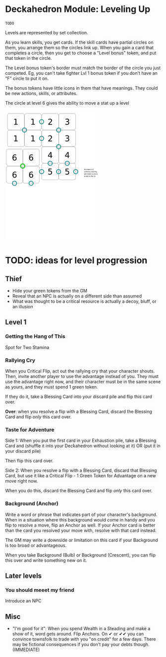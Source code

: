 # Deckahedron Module: Leveling Up

`TODO`

Levels are represented by set collection.

As you learn skills, you get cards.  If the skill cards have partial
circles on them, you arrange them so the circles link up.  When
you gain a card that completes a circle, then you get to choose
a "Level bonus" token, and put that token in the circle.

The Level bonus token's border must match the border of the circle
you just competed.  Eg, you can't take fighter Lvl 1 bonus token if
you don't have an "F" circle to put it on.

The bonus tokens have little icons in them that have meanings.  They
could be new actions, skills, or attributes.

The circle at level 6 gives the ability to move a stat up a level

![Level Progression](images/lvl_progression.png)


# TODO: ideas for level progression

## Thief

 * Hide your green tokens from the GM
 * Reveal that an NPC is actually on a different side than assumed
 * What was thought to be a critical resource is actually a decoy,
   bluff, or an illusion

## Level 1

### Getting the Hang of This

Spot for Two Stamina

### Rallying Cry

When you Critical Flip, act out the rallying cry that your character shouts.
Then, invite another player to use the advantage instead
of you. They must use the advantage right now, and their character must be in
the same scene as yours, and they must spend 1 green token.

If they do it, take a Blessing Card into your discard pile and flip this card
over.

**Over**: when you resolve a flip with a Blessing Card, discard the Blessing
Card and flip *only* this card over.

### Taste for Adventure

Side 1: When you put the first card in your Exhaustion pile, take a
Blessing Card and
(shuffle it into your Deckahedron without looking at it)
OR (put it in your discard pile)

Then flip this card over.

Side 2: When you resolve a flip with a Blessing Card, discard that Blessing
Card, but use it like a Critical Flip - 1 Green Token for Advantage on a new
move right now.

When you do this, discard the Blessing Card and flip *only* this card over.

### Background (Anchor)

Write a word or phrase that indicates part of your character's background.
When in a situation where this background would come in handy and you flip
to resolve a move, flip an Anchor as well. If your Anchor card is better than
the card you resolved your move with, resolve with that card instead.

The GM may write a downside or limitation on this card if your Background is
too broad or advantageous.

When you take Background (Bulb) or Background (Crescent), you can flip this
over and write something new on it.


## Later levels


### You should meeet my friend

Introduce an NPC

## Misc

 * "I'm good for it": When you spend Wealth in a Steading and make
    a show of it, word gets around.  Flip Anchors.  On ✔ or ✔✔ you
    can convince townsfolk to trade with you "on credit" for a few
    days. There may be fictional consequences if you don't pay your
    debts though. (IMMEDIATE)


